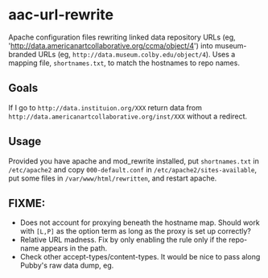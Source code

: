 # aac-url-rewrite

Apache configuration files rewriting linked data repository URLs (eg, 'http://data.americanartcollaborative.org/ccma/object/4') into museum-branded URLs (eg, `http://data.museum.colby.edu/object/4`). Uses a mapping file, `shortnames.txt`, to match the hostnames to repo names.

## Goals
If I go to `http://data.instituion.org/XXX` return data from `http://data.americanartcollaborative.org/inst/XXX` without a redirect. 

## Usage
Provided you have apache and mod_rewrite installed, put `shortnames.txt` in `/etc/apache2` and copy `000-default.conf` in `/etc/apache2/sites-available`, put some files in `/var/www/html/rewritten`, and restart apache.

## FIXME:
- Does not account for proxying beneath the hostname map. Should work with `[L,P]` as the option term as long as the proxy is set up correctly?
- Relative URL madness. Fix by only enabling the rule only if the repo-name appears in the path.
- Check other accept-types/content-types. It would be nice to pass along Pubby's raw data dump, eg.